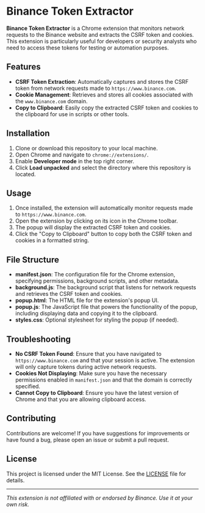 # Binance Token Extractor

**Binance Token Extractor** is a Chrome extension that monitors network requests to the Binance website and extracts the CSRF token and cookies. This extension is particularly useful for developers or security analysts who need to access these tokens for testing or automation purposes.

## Features

- **CSRF Token Extraction**: Automatically captures and stores the CSRF token from network requests made to `https://www.binance.com`.
- **Cookie Management**: Retrieves and stores all cookies associated with the `www.binance.com` domain.
- **Copy to Clipboard**: Easily copy the extracted CSRF token and cookies to the clipboard for use in scripts or other tools.

## Installation

1. Clone or download this repository to your local machine.
2. Open Chrome and navigate to `chrome://extensions/`.
3. Enable **Developer mode** in the top right corner.
4. Click **Load unpacked** and select the directory where this repository is located.

## Usage

1. Once installed, the extension will automatically monitor requests made to `https://www.binance.com`.
2. Open the extension by clicking on its icon in the Chrome toolbar.
3. The popup will display the extracted CSRF token and cookies.
4. Click the "Copy to Clipboard" button to copy both the CSRF token and cookies in a formatted string.

## File Structure

- **manifest.json**: The configuration file for the Chrome extension, specifying permissions, background scripts, and other metadata.
- **background.js**: The background script that listens for network requests and retrieves the CSRF token and cookies.
- **popup.html**: The HTML file for the extension's popup UI.
- **popup.js**: The JavaScript file that powers the functionality of the popup, including displaying data and copying it to the clipboard.
- **styles.css**: Optional stylesheet for styling the popup (if needed).

## Troubleshooting

- **No CSRF Token Found**: Ensure that you have navigated to `https://www.binance.com` and that your session is active. The extension will only capture tokens during active network requests.
- **Cookies Not Displaying**: Make sure you have the necessary permissions enabled in `manifest.json` and that the domain is correctly specified.
- **Cannot Copy to Clipboard**: Ensure you have the latest version of Chrome and that you are allowing clipboard access.

## Contributing

Contributions are welcome! If you have suggestions for improvements or have found a bug, please open an issue or submit a pull request.

## License

This project is licensed under the MIT License. See the [LICENSE](LICENSE) file for details.

---

_This extension is not affiliated with or endorsed by Binance. Use it at your own risk._
